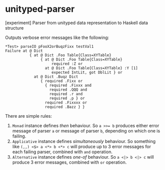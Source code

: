 unityped-parser
===============

[experiment] Parser from unityped data representation to Haskell data structure

Outputs verbose error messages like the following:
```
*Test> parseIO pFooX2orBuqzFixx testVal1
Failure at @ Dict
           { at @ Dict .Foo Table{Class=XYTable}
                { at @ Dict .Foo Table{Class=XYTable}
                     required :Z or
                  at @ Dict .Foo Table{Class=XYTable} :Y [1]
                     expected IntLit, got DblLit } or
             at @ Dict .Buqz Dict
                { required .Fixx or
                  { required .Fixxx and
                    required .QQQ and
                    required .r and
                    required .p } or
                  required .Fixxxx or
                  required .Bazz } }
```

There are simple rules:
  1. `Monad` instance defines *then* behaviour. So `a >>= b` produces either error message of parser `a` or message of parser `b`, depending on which one is failing.
  2. `Applicative` instance defines *simultaneously* behaviour. So something like `(,,) <$> a <*> b <*> c` will produce up to 3 error messages for each failing parser, combined with `and` operation.
  3. `Alternative` instance defines *one-of* behaviour. So `a <|> b <|> c` will produce 3 error messages, combined with `or` operation.

